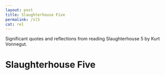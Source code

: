 ```yaml
---
layout: post
title: Slaughterhouse Five
permalink: /sl5
cat: rel
---
```


Significant quotes and reflections from reading Slaughterhouse 5 by Kurt Vonnegut.

# Slaughterhouse Five



